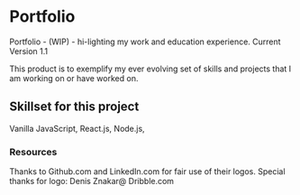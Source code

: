 # Portfolio
Portfolio - (WIP) - hi-lighting my work and education experience. Current Version 1.1

This product is to exemplify my ever evolving set of skills and projects that I am working on or have worked on.

## Skillset for this project
Vanilla JavaScript, React.js, Node.js, 

### Resources 
Thanks to Github.com and LinkedIn.com for fair use of their logos. 
Special thanks for logo: Denis Znakar@ Dribble.com